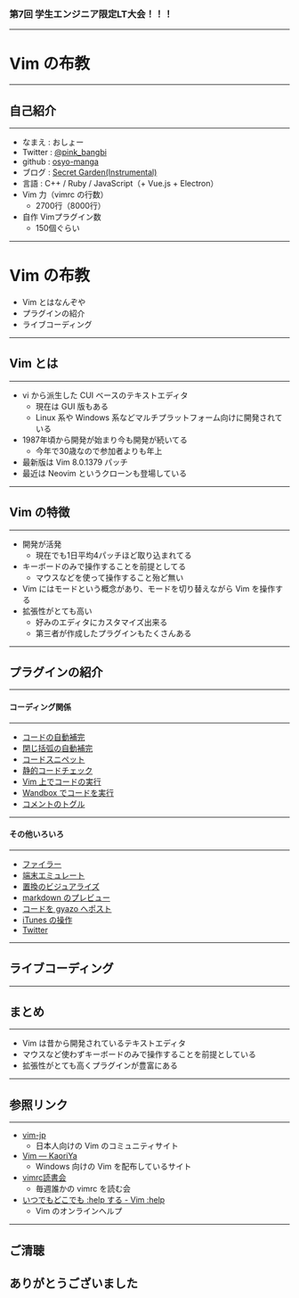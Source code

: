 ### 第7回 学生エンジニア限定LT大会！！！

- - -
# Vim の布教

---

## 自己紹介
- - -

* なまえ  : おしょー
* Twitter : [@pink_bangbi](https://twitter.com/pink_bangbi)
* github  : [osyo-manga](https://github.com/osyo-manga)
* ブログ  : [Secret Garden(Instrumental)](http://secret-garden.hatenablog.com)
* 言語    : C++ / Ruby / JavaScript（+ Vue.js + Electron）
* Vim 力（vimrc の行数）     <!-- .element: class="fragment" -->
  * 2700行（8000行）       <!-- .element: class="fragment" -->
* 自作 Vimプラグイン数      <!-- .element: class="fragment" -->
  * 150個ぐらい       <!-- .element: class="fragment" -->

---

# Vim の布教

* Vim とはなんぞや    <!-- .element: class="fragment" -->
* プラグインの紹介       <!-- .element: class="fragment" -->
* ライブコーディング       <!-- .element: class="fragment" -->

---

## Vim とは
- - -

* vi から派生した CUI ベースのテキストエディタ    <!-- .element: class="fragment" -->
  * 現在は GUI 版もある
  * Linux 系や Windows 系などマルチプラットフォーム向けに開発されている
* 1987年頃から開発が始まり今も開発が続いてる    <!-- .element: class="fragment" -->
  * 今年で30歳なので参加者よりも年上
* 最新版は Vim 8.0.1379 パッチ   <!-- .element: class="fragment" -->
* 最近は Neovim というクローンも登場している    <!-- .element: class="fragment" -->

---

## Vim の特徴
- - -

* 開発が活発    <!-- .element: class="fragment" -->
  * 現在でも1日平均4パッチほど取り込まれてる
* キーボードのみで操作することを前提としてる  <!-- .element: class="fragment" -->
  * マウスなどを使って操作すること殆ど無い
* Vim にはモードという概念があり、モードを切り替えながら Vim を操作する  <!-- .element: class="fragment" -->
* 拡張性がとても高い  <!-- .element: class="fragment" -->
  * 好みのエディタにカスタマイズ出来る
  * 第三者が作成したプラグインもたくさんある

---

## プラグインの紹介

---

#### コーディング関係
- - -

* [コードの自動補完](https://github.com/Shougo/neocomplete.vim)
* [閉じ括弧の自動補完](https://github.com/cohama/lexima.vim)
* [コードスニペット](https://github.com/Shougo/neosnippet.vim)
* [静的コードチェック](https://github.com/osyo-manga/vim-watchdogs)
* [Vim 上でコードの実行](https://github.com/thinca/vim-quickrun)
* [Wandbox でコードを実行](https://github.com/rhysd/wandbox-vim)
* [コメントのトグル](https://github.com/tyru/caw.vim)

---

#### その他いろいろ
- - -

* [ファイラー](https://github.com/Shougo/vimfiler.vim)
* [端末エミュレート](https://github.com/Shougo/vimshell.vim)
* [置換のビジュアライズ](https://github.com/osyo-manga/vim-over)
* [markdown のプレビュー](https://github.com/kannokanno/previm)
* [コードを gyazo へポスト](https://github.com/osyo-manga/vim-gyazo)
* [iTunes の操作](https://github.com/ryutorion/vim-itunes)
* [Twitter](https://github.com/basyura/TweetVim)

---

## ライブコーディング

---

## まとめ
- - -

* Vim は昔から開発されているテキストエディタ    <!-- .element: class="fragment" -->
* マウスなど使わずキーボードのみで操作することを前提としている    <!-- .element: class="fragment" -->
* 拡張性がとても高くプラグインが豊富にある    <!-- .element: class="fragment" -->

---

## 参照リンク
- - -

* [vim-jp](http://vim-jp.org/)
  * 日本人向けの Vim のコミュニティサイト
* [Vim &mdash; KaoriYa](https://www.kaoriya.net/software/vim/)
  * Windows 向けの Vim を配布しているサイト
* [vimrc読書会](http://vim-jp.org/reading-vimrc/)
  * 毎週誰かの vimrc を読む会
* [いつでもどこでも :help する - Vim :help](http://vim-help-jp.herokuapp.com/#)
  * Vim のオンラインヘルプ

---

## ご清聴
## ありがとうございました
